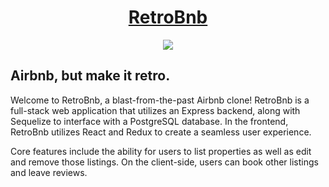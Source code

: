 <div align="center">
  <h1><a href="https://retrobnb.onrender.com/">RetroBnb</a></h1>
</div>

<p align="center"> 
  <img src="https://skillicons.dev/icons?i=js,nodejs,react,redux,express,sequelize,webpack,github,postgres,babel,git,html,css&perline=7">
</p>

## Airbnb, but make it retro.

<p>Welcome to RetroBnb, a blast-from-the-past Airbnb clone! RetroBnb is a full-stack web application that utilizes an Express backend, along with Sequelize to interface with a PostgreSQL database. In the frontend, RetroBnb utilizes React and Redux to create a seamless user experience.
<p>

<p>
Core features include the ability for users to list properties as well as edit and remove those listings. On the client-side, users can book other listings and leave reviews.
</p>
